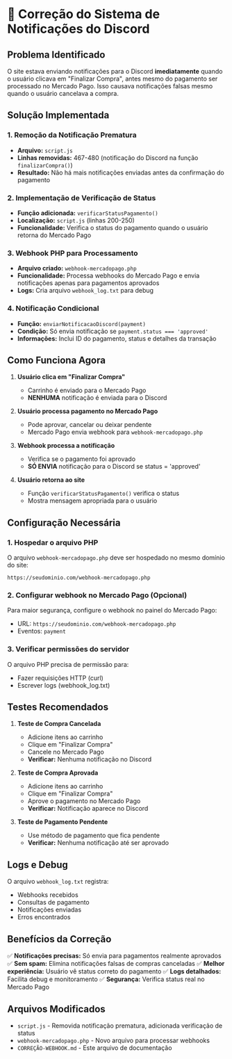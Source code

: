 # 🔧 Correção do Sistema de Notificações do Discord

## Problema Identificado
O site estava enviando notificações para o Discord **imediatamente** quando o usuário clicava em "Finalizar Compra", antes mesmo do pagamento ser processado no Mercado Pago. Isso causava notificações falsas mesmo quando o usuário cancelava a compra.

## Solução Implementada

### 1. Remoção da Notificação Prematura
- **Arquivo:** `script.js`
- **Linhas removidas:** 467-480 (notificação do Discord na função `finalizarCompra()`)
- **Resultado:** Não há mais notificações enviadas antes da confirmação do pagamento

### 2. Implementação de Verificação de Status
- **Função adicionada:** `verificarStatusPagamento()`
- **Localização:** `script.js` (linhas 200-250)
- **Funcionalidade:** Verifica o status do pagamento quando o usuário retorna do Mercado Pago

### 3. Webhook PHP para Processamento
- **Arquivo criado:** `webhook-mercadopago.php`
- **Funcionalidade:** Processa webhooks do Mercado Pago e envia notificações apenas para pagamentos aprovados
- **Logs:** Cria arquivo `webhook_log.txt` para debug

### 4. Notificação Condicional
- **Função:** `enviarNotificacaoDiscord(payment)`
- **Condição:** Só envia notificação se `payment.status === 'approved'`
- **Informações:** Inclui ID do pagamento, status e detalhes da transação

## Como Funciona Agora

1. **Usuário clica em "Finalizar Compra"**
   - Carrinho é enviado para o Mercado Pago
   - **NENHUMA** notificação é enviada para o Discord

2. **Usuário processa pagamento no Mercado Pago**
   - Pode aprovar, cancelar ou deixar pendente
   - Mercado Pago envia webhook para `webhook-mercadopago.php`

3. **Webhook processa a notificação**
   - Verifica se o pagamento foi aprovado
   - **SÓ ENVIA** notificação para o Discord se status = 'approved'

4. **Usuário retorna ao site**
   - Função `verificarStatusPagamento()` verifica o status
   - Mostra mensagem apropriada para o usuário

## Configuração Necessária

### 1. Hospedar o arquivo PHP
O arquivo `webhook-mercadopago.php` deve ser hospedado no mesmo domínio do site:
```
https://seudominio.com/webhook-mercadopago.php
```

### 2. Configurar webhook no Mercado Pago (Opcional)
Para maior segurança, configure o webhook no painel do Mercado Pago:
- URL: `https://seudominio.com/webhook-mercadopago.php`
- Eventos: `payment`

### 3. Verificar permissões do servidor
O arquivo PHP precisa de permissão para:
- Fazer requisições HTTP (curl)
- Escrever logs (webhook_log.txt)

## Testes Recomendados

1. **Teste de Compra Cancelada**
   - Adicione itens ao carrinho
   - Clique em "Finalizar Compra"
   - Cancele no Mercado Pago
   - **Verificar:** Nenhuma notificação no Discord

2. **Teste de Compra Aprovada**
   - Adicione itens ao carrinho
   - Clique em "Finalizar Compra"
   - Aprove o pagamento no Mercado Pago
   - **Verificar:** Notificação aparece no Discord

3. **Teste de Pagamento Pendente**
   - Use método de pagamento que fica pendente
   - **Verificar:** Nenhuma notificação até ser aprovado

## Logs e Debug

O arquivo `webhook_log.txt` registra:
- Webhooks recebidos
- Consultas de pagamento
- Notificações enviadas
- Erros encontrados

## Benefícios da Correção

✅ **Notificações precisas:** Só envia para pagamentos realmente aprovados
✅ **Sem spam:** Elimina notificações falsas de compras canceladas
✅ **Melhor experiência:** Usuário vê status correto do pagamento
✅ **Logs detalhados:** Facilita debug e monitoramento
✅ **Segurança:** Verifica status real no Mercado Pago

## Arquivos Modificados

- `script.js` - Removida notificação prematura, adicionada verificação de status
- `webhook-mercadopago.php` - Novo arquivo para processar webhooks
- `CORREÇÃO-WEBHOOK.md` - Este arquivo de documentação 